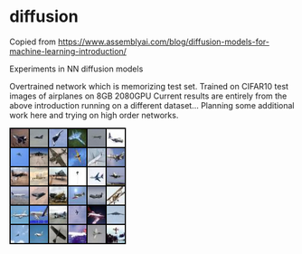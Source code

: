# diffusion

Copied from 
https://www.assemblyai.com/blog/diffusion-models-for-machine-learning-introduction/

Experiments in NN diffusion models

Overtrained network which is memorizing test set.  Trained on CIFAR10 test images of airplanes on 8GB 2080GPU
Current results are entirely from the above introduction running on a different dataset...  Planning some additional work here and trying on high order networks.

![Predicted samples from cifar10 test set (1000 images of airplanes)](images/sample-151.png "Title")


